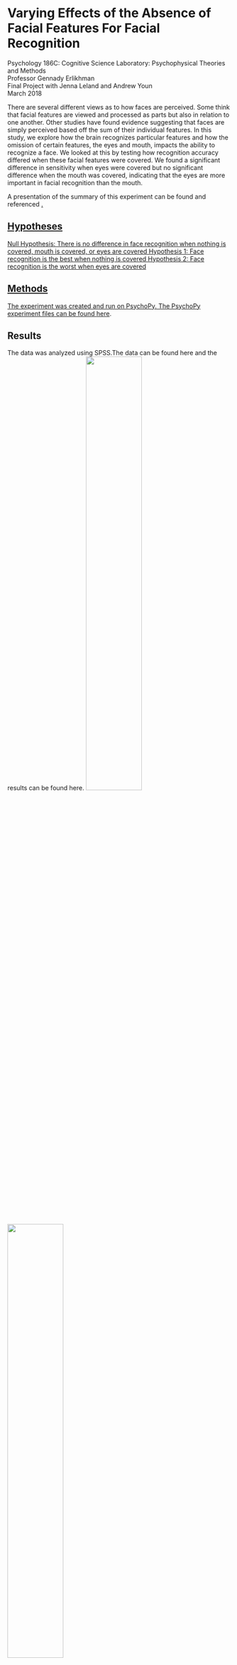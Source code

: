 # Varying Effects of the Absence of Facial Features For Facial Recognition

Psychology 186C: Cognitive Science Laboratory: Psychophysical Theories and Methods\
Professor Gennady Erlikhman\
Final Project with Jenna Leland and Andrew Youn\
March 2018


There are several different views as to how faces are perceived. Some think that facial features are viewed and processed as parts but also in relation to one another. Other studies have found evidence suggesting that faces are simply perceived based off the sum of their individual features. In this study, we explore how the brain recognizes particular features and how the omission of certain features, the eyes and mouth, impacts the ability to recognize a face. We looked at this by testing how recognition accuracy differed when these facial features were covered. We found a significant difference in sensitivity when eyes were covered but no significant difference when the mouth was covered, indicating that the eyes are more important in facial recognition than the mouth. 

A presentation of the summary of this experiment can be found and referenced <a href = "facerecognitionexperiment/results/Presentation.pdf">. 
  
## Hypotheses
Null Hypothesis: There is no difference in face recognition when nothing is covered, mouth is covered, or eyes are covered 
Hypothesis 1: Face recognition is the best when nothing is covered 
Hypothesis 2: Face recognition is the worst when eyes are covered

## Methods
The experiment was created and run on PsychoPy. The PsychoPy experiment files can be found <a href = "https://kristentang.github.io/facerecognitionexperiment/experiment/Experiment.psyexp">here</a>. 

## Results 
The data was analyzed using SPSS.The data can be found here and the results can be found here. 
<img src = "https://kristentang.github.io/photos/faces1.jpg" width = 50%>
<img src = "https://kristentang.github.io/photos/faces2.jpg" width = 50%>

The figure shows the mean forced choice sensitivity over the three conditions. In this study, sensitivity is the ability to identify a previously shown face and discriminate between that face and a distractor face. This shows the highest ability to recognize a previously shown face when nothing is covered and the lowest ability to recognize a previously shown face when the eyes are covered. 

<img src = "https://kristentang.github.io/photos/faces3.jpg">

The significant difference in sensitivity between nothing covered and eyes covered indicates that eyes play a significant role in facial recognition. Since there is no significant difference between the sensitivities for nothing covered and mouth covered, we can conclude that the mouth does not play a significant role in facial recognition. The significant difference in sensitivity between eyes covered and mouth covered indicates that eyes are more instrumental in facial recognition than mouth. From this we also draw the conclusion that the feature being covered, not just the fact that part of the face was being blocked, affected facial recognition ability. 
